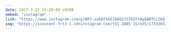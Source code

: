 ```yaml
---
date: 2017-3-22 15:20:09 +0200
embed: "instagram"
link: "https://www.instagram.com/p/BR7-avkDf4kE708QS7S702TtHqQABTCcZ6Q_1g0/"
img: "https://scontent-frt3-1.cdninstagram.com/t51.2885-15/e35/17333652_1427760663941377_8744659470283440128_n.jpg"
---
```

